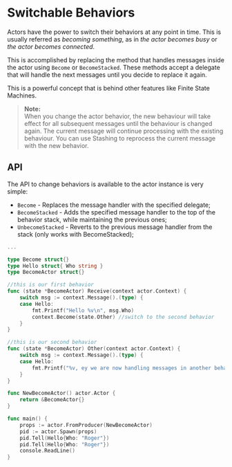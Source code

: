 # Switchable Behaviors

Actors have the power to switch their behaviors at any point in time. This is usually referred as *becoming something*, 
as in *the actor becomes busy* or *the actor becomes connected*.

This is accomplished by replacing the method that handles messages inside the actor using `Become` or `BecomeStacked`. 
These methods accept a delegate that will handle the next messages until you decide to replace it again.

This is a powerful concept that is behind other features like Finite State Machines.

> **Note:**<br /> When you change the actor behavior, the new behaviour will take effect for all subsequent messages 
until the behaviour is changed again. The current message will continue processing with the existing behaviour. 
You can use Stashing to reprocess the current message with the new behavior.

## API

The API to change behaviors is available to the actor instance is very simple:

* `Become` - Replaces the message handler with the specified delegate;
* `BecomeStacked` - Adds the specified message handler to the top of the behavior stack, while maintaining the previous ones;
* `UnbecomeStacked` - Reverts to the previous message handler from the stack (only works with BecomeStacked);

```go
...

type Become struct{}
type Hello struct{ Who string }
type BecomeActor struct{}

//this is our first behavior
func (state *BecomeActor) Receive(context actor.Context) {
	switch msg := context.Message().(type) {
	case Hello:
		fmt.Printf("Hello %v\n", msg.Who)
		context.Become(state.Other) //switch to the second behavior
	}
}

//this is our second behavior
func (state *BecomeActor) Other(context actor.Context) {
	switch msg := context.Message().(type) {
	case Hello:
		fmt.Printf("%v, ey we are now handling messages in another behavior", msg.Who)
	}
}

func NewBecomeActor() actor.Actor {
	return &BecomeActor{}
}

func main() {
	props := actor.FromProducer(NewBecomeActor)
	pid := actor.Spawn(props)
	pid.Tell(Hello{Who: "Roger"})
	pid.Tell(Hello{Who: "Roger"})
	console.ReadLine()
}
```